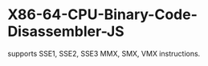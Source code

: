 X86-64-CPU-Binary-Code-Disassembler-JS
==========================

supports SSE1, SSE2, SSE3 MMX, SMX, VMX instructions.
